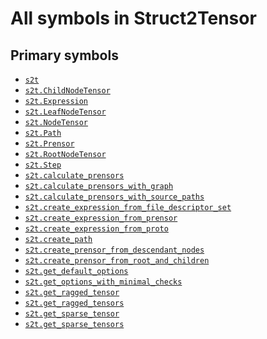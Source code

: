 # All symbols in Struct2Tensor

<!-- Insert buttons and diff -->

## Primary symbols
*  <a href="../s2t.md"><code>s2t</code></a>
*  <a href="../s2t/ChildNodeTensor.md"><code>s2t.ChildNodeTensor</code></a>
*  <a href="../s2t/Expression.md"><code>s2t.Expression</code></a>
*  <a href="../s2t/LeafNodeTensor.md"><code>s2t.LeafNodeTensor</code></a>
*  <a href="../s2t/NodeTensor.md"><code>s2t.NodeTensor</code></a>
*  <a href="../s2t/Path.md"><code>s2t.Path</code></a>
*  <a href="../s2t/Prensor.md"><code>s2t.Prensor</code></a>
*  <a href="../s2t/RootNodeTensor.md"><code>s2t.RootNodeTensor</code></a>
*  <a href="../s2t/Step.md"><code>s2t.Step</code></a>
*  <a href="../s2t/calculate_prensors.md"><code>s2t.calculate_prensors</code></a>
*  <a href="../s2t/calculate_prensors_with_graph.md"><code>s2t.calculate_prensors_with_graph</code></a>
*  <a href="../s2t/calculate_prensors_with_source_paths.md"><code>s2t.calculate_prensors_with_source_paths</code></a>
*  <a href="../s2t/create_expression_from_file_descriptor_set.md"><code>s2t.create_expression_from_file_descriptor_set</code></a>
*  <a href="../s2t/create_expression_from_prensor.md"><code>s2t.create_expression_from_prensor</code></a>
*  <a href="../s2t/create_expression_from_proto.md"><code>s2t.create_expression_from_proto</code></a>
*  <a href="../s2t/create_path.md"><code>s2t.create_path</code></a>
*  <a href="../s2t/create_prensor_from_descendant_nodes.md"><code>s2t.create_prensor_from_descendant_nodes</code></a>
*  <a href="../s2t/create_prensor_from_root_and_children.md"><code>s2t.create_prensor_from_root_and_children</code></a>
*  <a href="../s2t/get_default_options.md"><code>s2t.get_default_options</code></a>
*  <a href="../s2t/get_options_with_minimal_checks.md"><code>s2t.get_options_with_minimal_checks</code></a>
*  <a href="../s2t/get_ragged_tensor.md"><code>s2t.get_ragged_tensor</code></a>
*  <a href="../s2t/get_ragged_tensors.md"><code>s2t.get_ragged_tensors</code></a>
*  <a href="../s2t/get_sparse_tensor.md"><code>s2t.get_sparse_tensor</code></a>
*  <a href="../s2t/get_sparse_tensors.md"><code>s2t.get_sparse_tensors</code></a>